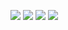 ![](https://files.catbox.moe/2nbekk.png)
![](https://komarev.com/ghpvc/?username=Iovefool&color=grey&style=flat-square&label=˚ʚ♡ɞ˚)
![](https://files.catbox.moe/lo099u.png)
![](https://files.catbox.moe/bcvdea.png)
